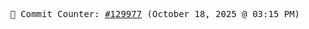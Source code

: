 <p align="center">
    <samp>
        📮 Commit Counter: <a href="https://github.com/Javascript-void0/Javascript-void0/commits/main">#129977</a> (October 18, 2025 @ 03:15 PM)
    </samp>
</p>